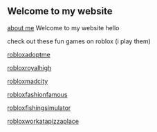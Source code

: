 ## Welcome to my website
[about me](about.md)
Welcome to my website
hello 

check out these fun games on roblox (i play them)

[robloxadoptme](https://web.roblox.com/games/920587237/SCOOB-Adopt-Me?refPageId=719b7130-43fe-47c2-b72a-00349b666b67)

[robloxroyalhigh](https://web.roblox.com/games/735030788/Royale-High?refPageId=a5b1026b-afde-4feb-bea3-0ea13669b389)

[robloxmadcity](https://web.roblox.com/games/1224212277/Mad-City?refPageId=6767d509-f2fd-4078-b9b6-a6f68ce5464c)

[robloxfashionfamous](https://web.roblox.com/games/559159830/Fashion-Famous?refPageId=e87261ac-26ca-4848-aa6c-925aef21271f)

[robloxfishingsimulator](https://web.roblox.com/games/2866967438/NEW-JET-SKI-Fishing-Simulator?refPageId=079dbd7e-9548-41dd-94cb-9574756bc45e)

[robloxworkatapizzaplace](https://web.roblox.com/games/192800/Work-at-a-Pizza-Place?refPageId=a98e38bb-79d2-4041-90b3-3d9e6aceabeb)
